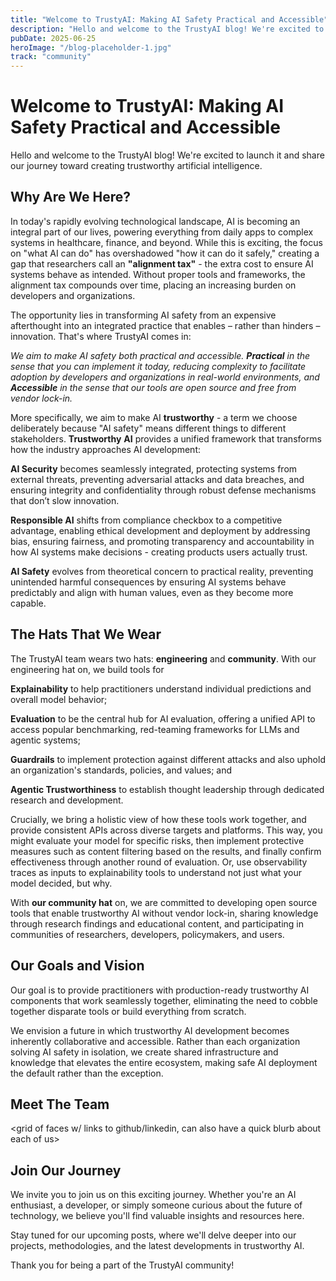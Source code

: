 ```yaml
---
title: "Welcome to TrustyAI: Making AI Safety Practical and Accessible"
description: "Hello and welcome to the TrustyAI blog! We're excited to launch it and share our journey toward creating trustworthy artificial intelligence."
pubDate: 2025-06-25
heroImage: "/blog-placeholder-1.jpg"
track: "community"
---
```


# **Welcome to TrustyAI: Making AI Safety Practical and Accessible**

Hello and welcome to the TrustyAI blog\! We're excited to launch it and share our journey toward creating trustworthy artificial intelligence.

## **Why Are We Here?**

In today's rapidly evolving technological landscape, AI is becoming an integral part of our lives, powering everything from daily apps to complex systems in healthcare, finance, and beyond. While this is exciting, the focus on "what AI can do" has overshadowed "how it can do it safely," creating a gap that researchers call an **"alignment tax"** \- the extra cost to ensure AI systems behave as intended. Without proper tools and frameworks, the alignment tax compounds over time, placing an increasing burden on developers and organizations.

The opportunity lies in transforming AI safety from an expensive afterthought into an integrated practice that enables – rather than hinders – innovation. That's where TrustyAI comes in:

_We aim to make AI safety both practical and accessible. **Practical** in the sense that you can implement it today, reducing complexity to facilitate adoption by developers and organizations in real-world environments, and **Accessible** in the sense that our tools are open source and free from vendor lock-in._

More specifically, we aim to make AI **trustworthy** \- a term we choose deliberately because "AI safety" means different things to different stakeholders. **Trustworthy** **AI** provides a unified framework that transforms how the industry approaches AI development:

**AI Security** becomes seamlessly integrated, protecting systems from external threats, preventing adversarial attacks and data breaches, and ensuring integrity and confidentiality through robust defense mechanisms that don’t slow innovation.

**Responsible AI** shifts from compliance checkbox to a competitive advantage, enabling ethical development and deployment by addressing bias, ensuring fairness, and promoting transparency and accountability in how AI systems make decisions \- creating products users actually trust.

**AI Safety** evolves from theoretical concern to practical reality, preventing unintended harmful consequences by ensuring AI systems behave predictably and align with human values, even as they become more capable.

## **The Hats That We Wear**

The TrustyAI team wears two hats: **engineering** and **community**. With our engineering hat on, we build tools for

**Explainability** to help practitioners understand individual predictions and overall model behavior;

**Evaluation** to be the central hub for AI evaluation, offering a unified API to access popular benchmarking, red-teaming frameworks for LLMs and agentic systems;

**Guardrails** to implement protection against different attacks and also uphold an organization's standards, policies, and values; and

**Agentic Trustworthiness** to establish thought leadership through dedicated research and development.

Crucially, we bring a holistic view of how these tools work together, and provide consistent APIs across diverse targets and platforms. This way, you might evaluate your model for specific risks, then implement protective measures such as content filtering based on the results, and finally confirm effectiveness through another round of evaluation. Or, use observability traces as inputs to explainability tools to understand not just what your model decided, but why.

With **our community hat** on, we are committed to developing open source tools that enable trustworthy AI without vendor lock-in, sharing knowledge through research findings and educational content, and participating in communities of researchers, developers, policymakers, and users.

## **Our Goals and Vision**

Our goal is to provide practitioners with production-ready trustworthy AI components that work seamlessly together, eliminating the need to cobble together disparate tools or build everything from scratch.

We envision a future in which trustworthy AI development becomes inherently collaborative and accessible. Rather than each organization solving AI safety in isolation, we create shared infrastructure and knowledge that elevates the entire ecosystem, making safe AI deployment the default rather than the exception.

## **Meet The Team**

\<grid of faces w/ links to github/linkedin, can also have a quick blurb about each of us\>

## **Join Our Journey**

We invite you to join us on this exciting journey. Whether you're an AI enthusiast, a developer, or simply someone curious about the future of technology, we believe you'll find valuable insights and resources here.

Stay tuned for our upcoming posts, where we'll delve deeper into our projects, methodologies, and the latest developments in trustworthy AI.

Thank you for being a part of the TrustyAI community\!
